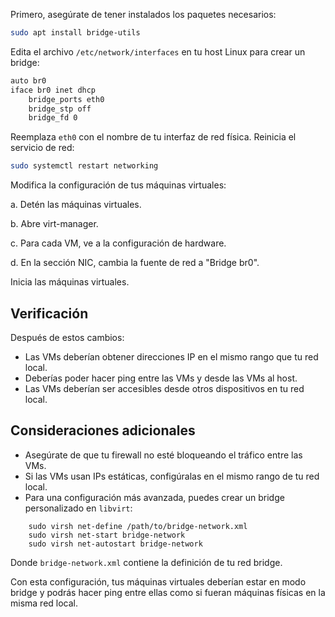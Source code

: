 Primero, asegúrate de tener instalados los paquetes necesarios:

```bash
sudo apt install bridge-utils
```
Edita el archivo `/etc/network/interfaces` en tu host Linux para crear un bridge:

```bash
auto br0
iface br0 inet dhcp
    bridge_ports eth0
    bridge_stp off
    bridge_fd 0
```
Reemplaza `eth0` con el nombre de tu interfaz de red física.
Reinicia el servicio de red:

```bash
sudo systemctl restart networking
```
Modifica la configuración de tus máquinas virtuales:

a. Detén las máquinas virtuales.

b. Abre virt-manager.

c. Para cada VM, ve a la configuración de hardware.

d. En la sección NIC, cambia la fuente de red a "Bridge br0".

Inicia las máquinas virtuales.

## Verificación

Después de estos cambios:

- Las VMs deberían obtener direcciones IP en el mismo rango que tu red local.
- Deberías poder hacer ping entre las VMs y desde las VMs al host.
- Las VMs deberían ser accesibles desde otros dispositivos en tu red local.

## Consideraciones adicionales

- Asegúrate de que tu firewall no esté bloqueando el tráfico entre las VMs.
- Si las VMs usan IPs estáticas, configúralas en el mismo rango de tu red local.
- Para una configuración más avanzada, puedes crear un bridge personalizado en `libvirt`:

```
    sudo virsh net-define /path/to/bridge-network.xml
    sudo virsh net-start bridge-network
    sudo virsh net-autostart bridge-network
```
Donde `bridge-network.xml` contiene la definición de tu red bridge.

Con esta configuración, tus máquinas virtuales deberían estar en modo bridge y podrás hacer ping entre ellas como si fueran máquinas físicas en la misma red local.
